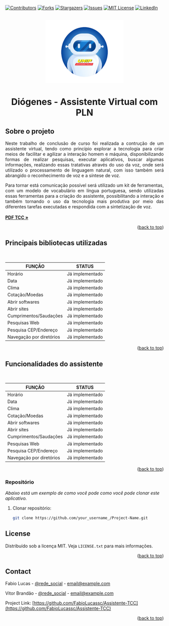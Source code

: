 <div id="top"></div>

[![Contributors][contributors-shield]][contributors-url]
[![Forks][forks-shield]][forks-url]
[![Stargazers][stars-shield]][stars-url]
[![Issues][issues-shield]][issues-url]
[![MIT License][license-shield]][license-url]
[![LinkedIn][linkedin-shield]][linkedin-url]




<br />

<div align="center">
  <a href="https://github.com/FabioLucassc/Assistente-TCC">
    <img src="images/Assistente TCC.png" alt="Logo" width="250" height="200">
  </a>


<h1 align="center">Diógenes - Assistente Virtual com PLN</h1>

</div>


## Sobre o projeto

<p align="justify">
    Neste trabalho de conclusão de curso foi realizada a contrução de um assistente virtual, tendo como princípio explorar 
    a tecnologia para criar meios de facilitar e agilizar a interação homem e máquina, disponibilizando formas de 
    realizar pesquisas, executar aplicativos, buscar algumas informações, realizando essas tratativas através do 
    uso da voz, onde será utilizado o processamento de linguagem natural, com isso também será abrangido o 
    reconhecimento de voz e a síntese de voz.    <br />
  </p>


<p align="justify">
    Para tornar está comunicação possível será utilizado um kit de ferramentas, com um modelo de vocabulário em 
    língua portuguesa, sendo utilizadas essas ferramentas para a criação do assistente, possibilitando a interação e 
    também tornando o uso da tecnologia mais produtiva por meio das diferentes tarefas 
    executadas e respondida com a sintetização de voz.    
    <br />
    <br />
        <a href=""><strong>PDF TCC »</strong></a>
  </p>


<p align="right">(<a href="#top">back to top</a>)</p>

## Principais bibliotecas utilizadas

<br />

| FUNÇÃO                   |     STATUS      |
| ------------------------ | :-------------: |
| Horário                  | Já implementado |
| Data                     | Já implementado |
| Clima                    | Já implementado |
| Cotação/Moedas           | Já implementado |
| Abrir softwares          | Já implementado |
| Abrir sites              | Já implementado |
| Cumprimentos/Saudações   | Já implementado |
| Pesquisas Web            | Já implementado |
| Pesquisa CEP/Endereço    | Já implementado |
| Navegação por diretórios | Já implementado |

<p align="right">(<a href="#top">back to top</a>)</p>



## Funcionalidades do assistente

<br />

| FUNÇÃO                   |     STATUS      |
| ------------------------ | :-------------: |
| Horário                  | Já implementado |
| Data                     | Já implementado |
| Clima                    | Já implementado |
| Cotação/Moedas           | Já implementado |
| Abrir softwares          | Já implementado |
| Abrir sites              | Já implementado |
| Cumprimentos/Saudações   | Já implementado |
| Pesquisas Web            | Já implementado |
| Pesquisa CEP/Endereço    | Já implementado |
| Navegação por diretórios | Já implementado |

<p align="right">(<a href="#top">back to top</a>)</p>



### Repositório

_Abaixo está um exemplo de como você pode como você pode clonar este aplicativo._

1. Clonar repositório:

   ```sh
   git clone https://github.com/your_username_/Project-Name.git
   ```

## License

Distribuído sob a licença MIT. Veja `LICENSE.txt` para mais informações.

<p align="right">(<a href="#top">back to top</a>)</p>

<!-- CONTACT -->

## Contact

Fabio Lucas - [@rede_social](https://twitter.com/your_username) - email@example.com

Vitor Brandão - [@rede_social](https://twitter.com/your_username) - email@example.com

Project Link: [https://github.com/FabioLucassc/Assistente-TCC](https://github.com/FabioLucassc/Assistente-TCC)

<p align="right">(<a href="#top">back to top</a>)</p>




[contributors-shield]: https://img.shields.io/github/contributors/FabioLucassc/Assistente-TCC.svg?style=for-the-badge

[contributors-url]: https://github.com/FabioLucassc/Assistente-TCC/graphs/contributors

[forks-shield]: https://img.shields.io/github/forks/FabioLucassc/Assistente-TCC.svg?style=for-the-badge

[forks-url]: https://github.com/FabioLucassc/Assistente-TCC/network/members

[stars-shield]: https://img.shields.io/github/stars/FabioLucassc/Assistente-TCC.svg?style=for-the-badge

[stars-url]: https://github.com/FabioLucassc/Assistente-TCC/stargazers

[issues-shield]: https://img.shields.io/github/issues/FabioLucassc/Assistente-TCC.svg?style=for-the-badge

[issues-url]: https://github.com/FabioLucassc/Assistente-TCC/issues

[license-shield]: https://img.shields.io/github/license/FabioLucassc/Assistente-TCC.svg?style=for-the-badge

[license-url]: https://github.com/FabioLucassc/Assistente-TCC/blob/master/LICENSE.txt

[linkedin-shield]: https://img.shields.io/badge/-LinkedIn-black.svg?style=for-the-badge&logo=linkedin&colorB=555

[linkedin-url]: https://linkedin.com/in/

